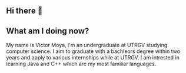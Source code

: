## Hi there 👋

## What am I doing now?
My name is Victor Moya, i'm an undergraduate at UTRGV studying computer science. I aim to graduate with a bachleors degree within two years and apply to various internships while at UTRGV. I am intrested in learning Java and C++ which are my most familiar languages. 
